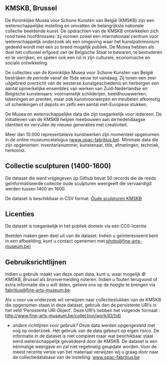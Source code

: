 ## KMSKB, Brussel
De Koninklijke Musea voor Schone Kunsten van België (KMSKB) zijn een wetenschappelijke instelling en omvatten de belangrijkste nationale collectie beeldende kunst. De opdrachten van de KMSKB ontwikkelen zich rond twee hoofdmissies: zij vormen zowel een internationaal centrum voor wetenschappelijk onderzoek als een omgeving waar het kunstpatrimonium gedeeld wordt met een zo breed mogelijk publiek. De Musea hebben als doel het cultureel erfgoed van de Belgische Staat te bewaren, te bestuderen en te verrijken, en spelen ook een rol in zijn culturele, economische en sociale ontwikkeling.

De collecties van de Koninklijke Musea voor Schone Kunsten van België bestrijken de periode vanaf de 15de eeuw tot vandaag. 
Zij tonen een zeer uitgebreid overzicht van de westerse kunstgeschiedenis en herbergen een aantal opmerkelijke ensembles van werken van Zuid-Nederlandse en Belgische kunstenaars: voornamelijk schilderijen, beeldhouwwerken, tekeningen en prenten, maar ook kunstvoorwerpen en meubelen afkomstig uit schenkingen of depots en zelfs een aantal niet-Europese stukken.

De Musea en wetenschappelijke data die zijn toegankelijk voor iedereen. De initiatieven van de KMSKB helpen meebouwen aan de hedendaagse identiteit en vervullen de nieuwe generaties met creativiteit.

Meer dan 10.000 representatieve kunstwerken zijn momenteel opgenomen in de online museumcatalogus (www.opac-fabritius.be). Minimale data die zijn opgenomen: inventarisnummer, kunstenaar, title, afmetingen, techniek, herkomst.

## Collectie sculpturen (1400-1600)
De dataset die werd vrijgegeven op Github bevat 50 records die de reeds geïnformatiseerde collectie oude sculpturen weergeeft die vervaardigd werden tussen 1400 en 1600.

De dataset is beschikbaar in CSV format.
[Oude sculpturen KMSKB](http://www.opac-fabritius.be)

## Licenties
De dataset is toegankelijk in het publiek domein via een CC0-licentie

Beelden maken geen deel uit van de dataset. Indien u geïnteresseerd bent in een afbeelding, kunt u contact openemen met [photo@fine-arts-museum.be)](photo@fine-arts-museum.be)  

## Gebruiksrichtlijnen
Indien u gebruik maakt van deze open data, kunt u, waar mogelijk *© KMSKB, Brussel* als bronvermelding noteren.  Indien u fouten terugvond of extra informatie die u wilt delen, gelieve ons op de hoogte te brengen via fabritius@fine-arts-museum.be. 

Als u voor uw onderzoek wil verwijzen naar collectiestukken van de KMSKB die opgenomen staan in deze dataset, gebruik dan de persistente URI’s in het veld ‘Persistente URI Object’. Deze URI’s hebben het volgende formaat : http://www.fine-arts-museum.be/collection/work/ID/[Id]

* _andere richtlijnen voor gebruik?_ Deze data werden opgengesteld met oog op onderzoek. Het gebruik van de data gebeurt op eigen risico. De informatie in de dataset is niet compleet maar wat beschikbaar staat werd wetenschappelijk gevalideerd door de KMSKB. De dataset is een éénmalige weergave en zal niet regelmatig geupdate worden. Voor de meest recente versie van het materiaal verwijzen wij u graag door naar de collectiedatabase van de instelling: www.opac-fabritius.be
